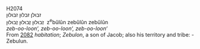 H2074  
זבוּלן זבלוּן זבוּלוּן  
זְבוּלוּן זֶבוּלוּן זֶבוּלוּן ‎ z<sup>e</sup>bûlûn zebûlûn zebûlûn  
*zeb-oo-loon‘,* *zeb-oo-loon‘,* *zeb-oo-loon‘*  
From [2082](h2082) *habitation*; *Zebulon*, a son of Jacob; also his
territory and tribe: - Zebulun.  
